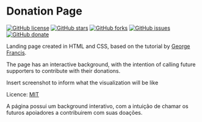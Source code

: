 # Donation Page

[![GitHub license](https://img.shields.io/github/license/clcmo/web?style=for-the-badge)](https://github.com/clcmo/web)
[![GitHub stars](https://img.shields.io/github/stars/clcmo/web?style=for-the-badge)](https://github.com/clcmo/web/stargazers)
[![GitHub forks](https://img.shields.io/github/forks/clcmo/web?style=for-the-badge)](https://github.com/clcmo/web/network)
[![GitHub issues](https://img.shields.io/github/issues/clcmo/web?style=for-the-badge)](https://github.com/clcmo/web/issues)
[![GitHub donate](https://img.shields.io/github/sponsors/clcmo?color=pink&style=for-the-badge)](https://github.com/sponsors/clcmo)

Landing page created in HTML and CSS, based on the tutorial by [George Francis](https://georgefrancis.dev/writing/create-a-generative-landing-page-and-webgl-powered-background/).

The page has an interactive background, with the intention of calling future supporters to contribute with their donations.

Insert screenshot to inform what the visualization will be like

Licence: [MIT](LICENSE)

A página possui um background interativo, com a intuição de chamar os futuros apoiadores a contribuirem com suas doações.
